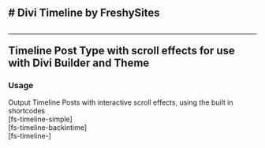 <h2># Divi Timeline by FreshySites<h2>
<hr>
<p>Timeline Post Type with scroll effects for use with Divi Builder and Theme</p>
  <h3>Usage</h3>
  <p>Output Timeline Posts with interactive scroll effects, using the built in shortcodes<br>[fs-timeline-simple]<br>[fs-timeline-backintime]<br>[fs-timeline-]



